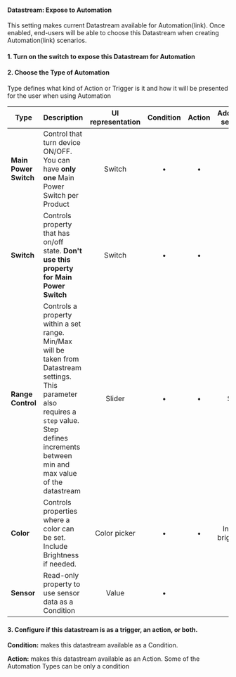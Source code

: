 #### Datastream: Expose to Automation

This setting makes current Datastream available for Automation(link). Once enabled, end-users will be able to choose this Datastream when creating Automation(link) scenarios. 
 
#### 1. Turn on the switch to expose this Datastream for Automation
#### 2. Choose the Type of Automation

Type defines what kind of Action or Trigger is it and how it will be presented for the user when using Automation

| Type                  | Description                                                                                                                                                                                              | UI representation | Condition | Action | Additional settings |
|-------------------------------------------------------------|---------------------------------------------------------------------------------------------------------------------------------------------|:-----------------:|:---------:|:------:|:-------------------:|
| **Main Power Switch** | Control that turn device ON/OFF. You can have **only one** Main Power Switch per Product                                                                                                                 |       Switch      |     •     |    •   |          –          |
| **Switch**            | Controls property that has on/off state. **Don't use this property for Main Power Switch**                                                                                                               |       Switch      |     •     |    •   |          –          |
| **Range Control**     | Controls a property within a set range. Min/Max will be taken from Datastream settings. This parameter also requires a `step` value. Step defines increments between min and max value of the datastream |       Slider      |     •     |    •   |         Step        |
| **Color**             | Controls properties where a color can be set. Include Brightness if needed.                                                                                                                              |    Color picker   |     •     |    •   |          Include brightness          |
| **Sensor**            | Read-only property to use sensor data as a Condition                                                                                                                   |       Value       |     •     |        |          –          |

#### 3. Configure if this datastream is as a trigger, an action, or both.

**Condition:** makes this datastream available as a Condition. 

**Action:** makes this datastream available as an Action. Some of the Automation Types can be only a condition
